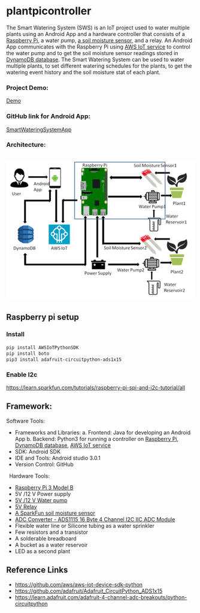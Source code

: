 # plantpicontroller
The Smart Watering System (SWS) is an IoT project used to water multiple plants using an Android App and a hardware controller that consists of a [Raspberry Pi](https://en.wikipedia.org/wiki/Raspberry_Pi), a water pump, [a soil moisture sensor](https://www.sparkfun.com/products/13322), and a relay. An Android App communicates with the Raspberry Pi using [AWS IoT service](https://aws.amazon.com/iot-core/) to control the water pump and to get the soil moisture sensor readings stored in [DynamoDB database](https://aws.amazon.com/dynamodb/). The Smart Watering System can be used to water multiple plants, to set different watering schedules for the plants, to get the watering event history and the soil moisture stat of each plant.

### Project Demo:
[Demo](https://youtu.be/lDwCmjK6jXQ)

### GitHub link for Android App:
[SmartWateringSystemApp](https://github.com/richamirashi/SmartWateringSystemApp)

### Architecture:
&nbsp;
![Architecture](https://github.com/richamirashi/SmartWateringSystemApp/blob/master/SmartWateringSystemArchitecture.PNG)

## Raspberry pi setup

### Install

```
pip install AWSIoTPythonSDK
pip install boto
pip3 install adafruit-circuitpython-ads1x15
```

### Enable I2c

https://learn.sparkfun.com/tutorials/raspberry-pi-spi-and-i2c-tutorial/all

## Framework:
Software Tools:
  * Frameworks and Libraries:
    a. Frontend: Java for developing an Android App
    b. Backend: Python3 for running a controller on [Raspberry Pi](https://en.wikipedia.org/wiki/Raspberry_Pi), [DynamoDB database](https://aws.amazon.com/dynamodb/), [AWS IoT service](https://aws.amazon.com/iot-core/)
  * SDK: Android SDK
  * IDE and Tools: Android studio 3.0.1
  * Version Control: GitHub

&nbsp;
Hardware Tools:
  * [Raspberry Pi 3 Model B](https://www.amazon.com/CanaKit-Raspberry-Premium-Clear-Supply/dp/B07BC7BMHY)
  * 5V /12 V Power supply
  * [5V /12 V Water pump](https://www.amazon.com/gp/product/B07CZ7XFCF)
  * [5V Relay](https://www.amazon.com/gp/product/B00E0NTPP4)
  * [A SparkFun soil moisture sensor](https://www.sparkfun.com/products/13322)
  * [ADC Converter - ADS1115 16 Byte 4 Channel I2C IIC ADC Module](https://www.amazon.com/gp/product/B014KID8ZQ)
  * Flexible water line or Silicone tubing as a water sprinkler
  * Few resistors and a transistor
  * A solderable breadboard
  * A bucket as a water reservoir
  * LED as a second plant

## Reference Links

* https://github.com/aws/aws-iot-device-sdk-python
* https://github.com/adafruit/Adafruit_CircuitPython_ADS1x15
* https://learn.adafruit.com/adafruit-4-channel-adc-breakouts/python-circuitpython
